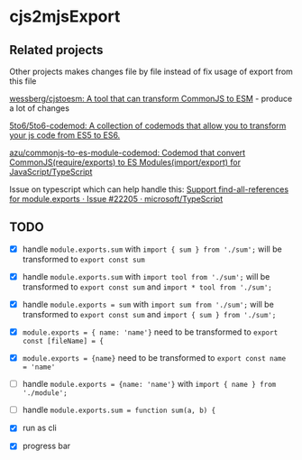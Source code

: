 # cjs2mjsExport

## Related projects

Other projects makes changes file by file instead of fix usage of export from this file

[wessberg/cjstoesm: A tool that can transform CommonJS to ESM](https://github.com/wessberg/cjstoesm) - produce a lot of changes

[5to6/5to6-codemod: A collection of codemods that allow you to transform your js code from ES5 to ES6.](https://github.com/5to6/5to6-codemod)

[azu/commonjs-to-es-module-codemod: Codemod that convert CommonJS(require/exports) to ES Modules(import/export) for JavaScript/TypeScript](https://github.com/azu/commonjs-to-es-module-codemod)

Issue on typescript which can help handle this: [Support find-all-references for module.exports · Issue #22205 · microsoft/TypeScript](https://github.com/microsoft/TypeScript/issues/22205)


## TODO

- [x] handle `module.exports.sum`  with `import { sum } from './sum';` will be transformed to `export const sum`
- [x] handle `module.exports.sum`  with `import tool from './sum';` will be transformed to `export const sum` and `import * tool from './sum';`
- [x] handle `module.exports = sum`  with `import sum from './sum';` will be transformed to `export const sum` and `import { sum } from './sum';`
- [x] `module.exports = { name: 'name'}` need to be transformed to `export const [fileName] = {`
- [x] `module.exports = {name}` need to be transformed to `export const name = 'name'`
- [ ] handle `module.exports = {name: 'name'}` with `import { name } from './module';`
- [ ] handle `module.exports.sum = function sum(a, b) {`
- [x] run as cli
- [x] progress bar

